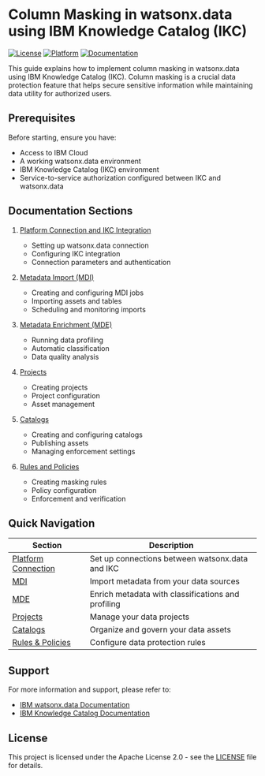 # Column Masking in watsonx.data using IBM Knowledge Catalog (IKC)

[![License](https://img.shields.io/badge/License-Apache%202.0-blue.svg)](LICENSE)
[![Platform](https://img.shields.io/badge/Platform-watsonx.data-blue)](https://www.ibm.com/products/watsonx-data)
[![Documentation](https://img.shields.io/badge/Documentation-IBM%20Cloud-blue)](https://cloud.ibm.com/docs/watsonxdata?topic=watsonxdata-ikc_integration)

This guide explains how to implement column masking in watsonx.data using IBM Knowledge Catalog (IKC). Column masking is a crucial data protection feature that helps secure sensitive information while maintaining data utility for authorized users.

## Prerequisites

Before starting, ensure you have:
- Access to IBM Cloud
- A working watsonx.data environment
- IBM Knowledge Catalog (IKC) environment
- Service-to-service authorization configured between IKC and watsonx.data

## Documentation Sections

1. [Platform Connection and IKC Integration](docs/platform-connection.md)
   - Setting up watsonx.data connection
   - Configuring IKC integration
   - Connection parameters and authentication

2. [Metadata Import (MDI)](docs/metadata-import.md)
   - Creating and configuring MDI jobs
   - Importing assets and tables
   - Scheduling and monitoring imports

3. [Metadata Enrichment (MDE)](docs/metadata-enrichment.md)
   - Running data profiling
   - Automatic classification
   - Data quality analysis

4. [Projects](docs/projects.md)
   - Creating projects
   - Project configuration
   - Asset management

5. [Catalogs](docs/catalogs.md)
   - Creating and configuring catalogs
   - Publishing assets
   - Managing enforcement settings

6. [Rules and Policies](docs/rules-policies.md)
   - Creating masking rules
   - Policy configuration
   - Enforcement and verification

## Quick Navigation

| Section | Description |
|---------|-------------|
| [Platform Connection](docs/platform-connection.md) | Set up connections between watsonx.data and IKC |
| [MDI](docs/metadata-import.md) | Import metadata from your data sources |
| [MDE](docs/metadata-enrichment.md) | Enrich metadata with classifications and profiling |
| [Projects](docs/projects.md) | Manage your data projects |
| [Catalogs](docs/catalogs.md) | Organize and govern your data assets |
| [Rules & Policies](docs/rules-policies.md) | Configure data protection rules |

## Support

For more information and support, please refer to:
- [IBM watsonx.data Documentation](https://cloud.ibm.com/docs/watsonxdata)
- [IBM Knowledge Catalog Documentation](https://cloud.ibm.com/docs/data-catalog)

## License

This project is licensed under the Apache License 2.0 - see the [LICENSE](LICENSE) file for details.